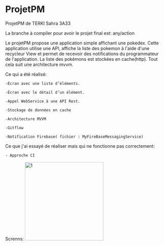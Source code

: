 # ProjetPM

ProjetPM de TERKI Sahra 3A33

La branche à compiler pour avoir le projet final est: any/action

Le projetPM propose une application simple affichant une pokedex.
Cette application utilise une API, affiche la liste des pokemon à l'aide d'une recycleur View et permet de recevoir des notifications du programmateur de l'application.
La liste des pokémons est stockées en cache(http).
Tout cela suit une architecture mvvm.

Ce qui a été réalisé:

	-Écran avec une liste d’éléments. 
	
	-Écran avec le détail d’un élément.
	
	-Appel WebService à une API Rest.
	
	-Stockage de données en cache
	
	-Architecture MVVM
	
	-Gitflow
	
	-Notification Firebase( fichier : MyFireBaseMessagingService)

Ce que j'ai essayé de réaliser mais qui ne fonctionne pas correctement:

	- Approche CI 
	
Screnns:
<img width="248" alt="1" src="https://user-images.githubusercontent.com/80683125/120084408-39c6ea00-c0d0-11eb-87af-98dd88b127e4.png">



